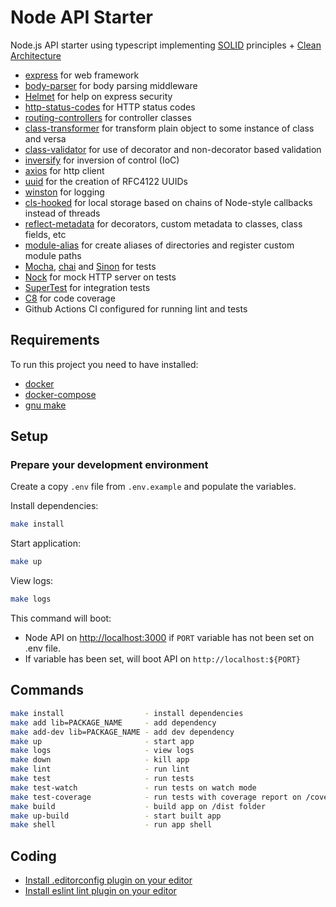 # Node API Starter

Node.js API starter using typescript implementing [SOLID](https://www.digitalocean.com/community/conceptual_articles/s-o-l-i-d-the-first-five-principles-of-object-oriented-design) principles + [Clean Architecture](https://blog.cleancoder.com/uncle-bob/2012/08/13/the-clean-architecture.html)

- [express](https://github.com/expressjs/express#readme) for web framework
- [body-parser](https://github.com/expressjs/body-parser#readme) for body parsing middleware
- [Helmet](https://github.com/helmetjs/helmet#readme) for help on express security
- [http-status-codes](https://github.com/prettymuchbryce/http-status-codes#readme) for HTTP status codes
- [routing-controllers](https://github.com/typestack/routing-controllers#readme) for controller classes
- [class-transformer](https://github.com/typestack/class-transformer#readme) for transform plain object to some instance of class and versa
- [class-validator](https://github.com/typestack/class-validator#readme) for use of decorator and non-decorator based validation
- [inversify](https://github.com/inversify/InversifyJS#readme) for inversion of control (IoC)
- [axios](https://github.com/axios/axios#readme) for http client
- [uuid](https://github.com/uuidjs/uuid#readme) for the creation of RFC4122 UUIDs
- [winston](https://github.com/winstonjs/winston#readme) for logging
- [cls-hooked](https://github.com/jeff-lewis/cls-hooked#readme) for local storage based on chains of Node-style callbacks instead of threads
- [reflect-metadata](https://github.com/rbuckton/reflect-metadata#readme) for decorators, custom metadata to classes, class fields, etc
- [module-alias](https://github.com/ilearnio/module-alias#readme) for create aliases of directories and register custom module paths
- [Mocha](https://github.com/mochajs/mocha#readme), [chai](https://github.com/chaijs/chai#readme) and [Sinon](https://github.com/sinonjs/sinon#readme) for tests
- [Nock](https://github.com/nock/nock#readme) for mock HTTP server on tests
- [SuperTest](https://github.com/visionmedia/supertest#readme) for integration tests
- [C8](https://github.com/bcoe/c8#readme) for code coverage
- Github Actions CI configured for running lint and tests

## Requirements

To run this project you need to have installed:

- [docker](https://www.docker.com/)
- [docker-compose](https://docs.docker.com/compose/)
- [gnu make](https://www.gnu.org/software/make/)

## Setup

### Prepare your development environment

Create a copy `.env` file from `.env.example` and populate the variables.

Install dependencies:

```bash
make install
```

Start application:
```bash
make up
```

View logs:
```bash
make logs
```

This command will boot:
- Node API on [http://localhost:3000](http://localhost:3000) if `PORT` variable has not been set on .env file.
- If variable has been set, will boot API on `http://localhost:${PORT}`

## Commands

```bash
make install                  - install dependencies
make add lib=PACKAGE_NAME     - add dependency
make add-dev lib=PACKAGE_NAME - add dev dependency
make up                       - start app
make logs                     - view logs
make down                     - kill app
make lint                     - run lint
make test                     - run tests
make test-watch               - run tests on watch mode
make test-coverage            - run tests with coverage report on /coverage folder
make build                    - build app on /dist folder
make up-build                 - start built app
make shell                    - run app shell
```

## Coding

- [Install .editorconfig plugin on your editor](http://editorconfig.org/#download)
- [Install eslint lint plugin on your editor](https://eslint.org/docs/user-guide/integrations)
